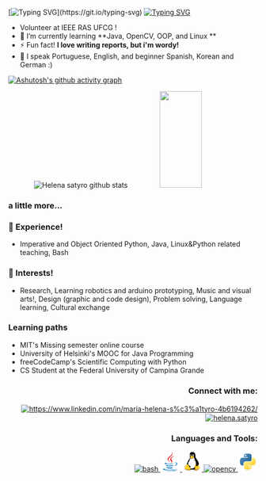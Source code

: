 [![Typing SVG](https://readme-typing-svg.herokuapp.com/?color=D8BFD8&size=25&center=true&vCenter=False&width=1000&lines=whoa+this+is+helena!)](https://git.io/typing-svg)
[![Typing SVG](https://readme-typing-svg.herokuapp.com/?color=D8BFD8&size=20&center=true&vCenter=False&width=1000&lines=nice+to+meet+u!+:D)](https://git.io/typing-svg)

- Volunteer at IEEE RAS UFCG !
- 🌱 I’m currently learning **Java, OpenCV, OOP, and Linux **
- ⚡ Fun fact! **I love writing reports, but i'm wordy!**
- 💬 I speak Portuguese, English, and beginner Spanish, Korean and German :)

[![Ashutosh's github activity graph](https://github-readme-activity-graph.cyclic.app/graph?username=helenasatyro&bg_color=0d1117&color=D8BFD8&line=D8BFD8&point=D8BFD8&area=true&hide_border=true)](https://github.com/ashutosh00710/github-readme-activity-graph)

<div align="center">  
  <img width="49%" height="195px" src="https://github-readme-stats.vercel.app/api?username=helenasatyro&show_icons=true&count_private=true&hide_border=true&title_color=D8BFD8&icon_color=D8BFD8&text_color=D8BFD8&bg_color=0d1117" alt="Helena satyro github stats" /> 
  <img width="41%" height="195px" src="https://github-readme-stats.vercel.app/api/top-langs/?username=helenasatyro&layout=compact&hide_border=true&title_color=D8BFD8&text_color=D8BFD8&bg_color=0d1117" />
</div>

### a little more...

### 📄 Experience!
 - Imperative and Object Oriented Python, Java, Linux&Python related teaching, Bash

### 📝 Interests!
 - Research, Learning robotics and arduino prototyping, Music and visual arts!, Design (graphic and code design), Problem solving, Language learning, Cultural exchange

### Learning paths
- MIT's Missing semester online course
- University of Helsinki's MOOC for Java Programming
- freeCodeCamp's Scientific Computing with Python
- CS Student at the Federal University of Campina Grande


<h3 align="right">Connect with me:</h3>
<p align="right">
<a href="https://linkedin.com/in/https://www.linkedin.com/in/maria-helena-s%c3%a1tyro-4b6194262/" target="blank"><img align="center" src="https://raw.githubusercontent.com/rahuldkjain/github-profile-readme-generator/master/src/images/icons/Social/linked-in-alt.svg" alt="https://www.linkedin.com/in/maria-helena-s%c3%a1tyro-4b6194262/" height="30" width="40" /></a>
<a href="https://instagram.com/helena.satyro" target="blank"><img align="center" src="https://raw.githubusercontent.com/rahuldkjain/github-profile-readme-generator/master/src/images/icons/Social/instagram.svg" alt="helena.satyro" height="30" width="40" /></a>
</p>

<h3 align="right">Languages and Tools:</h3>
<p align="right"> <a href="https://www.gnu.org/software/bash/" target="_blank" rel="noreferrer"> <img src="https://www.vectorlogo.zone/logos/gnu_bash/gnu_bash-icon.svg" alt="bash" width="40" height="40"/> </a> <a href="https://www.java.com" target="_blank" rel="noreferrer"> <img src="https://raw.githubusercontent.com/devicons/devicon/master/icons/java/java-original.svg" alt="java" width="40" height="40"/> </a> <a href="https://www.linux.org/" target="_blank" rel="noreferrer"> <img src="https://raw.githubusercontent.com/devicons/devicon/master/icons/linux/linux-original.svg" alt="linux" width="40" height="40"/> </a> <a href="https://opencv.org/" target="_blank" rel="noreferrer"> <img src="https://www.vectorlogo.zone/logos/opencv/opencv-icon.svg" alt="opencv" width="40" height="40"/> </a> <a href="https://www.python.org" target="_blank" rel="noreferrer"> <img src="https://raw.githubusercontent.com/devicons/devicon/master/icons/python/python-original.svg" alt="python" width="40" height="40"/> </a> </p>


